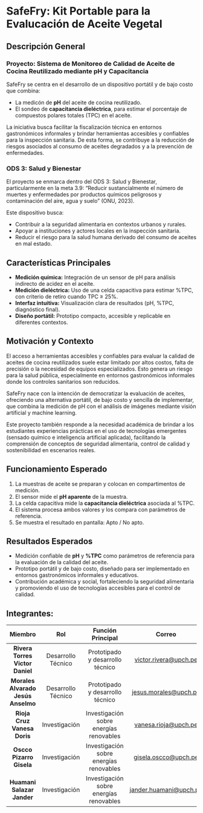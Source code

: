 # SafeFry: Kit Portable para la Evalucación de Aceite Vegetal
## Descripción General
### Proyecto: Sistema de Monitoreo de Calidad de Aceite de Cocina Reutilizado mediante pH y Capacitancia

SafeFry se centra en el desarrollo de un dispositivo portátil y de bajo costo que combina:

- La medicón de **pH** del aceite de cocina reutilizado.
- El sondeo de **capacitancia dieléctrica**, para estimar el porcentaje de compuestos polares totales (TPC) en el aceite.

La iniciativa busca facilitar la fiscalización técnica en entornos gastronómicos informales y brindar herramientas accesibles y confiables para la inspección sanitaria. De esta forma, se contribuye a la reducción de riesgos asociados al consumo de aceites degradados y a la prevención de enfermedades.

### ODS 3: Salud y Bienestar

El proyecto se enmarca dentro del ODS 3: Salud y Bienestar, particularmente en la meta 3.9: “Reducir sustancialmente el número de muertes y enfermedades por productos químicos peligrosos y contaminación del aire, agua y suelo” (ONU, 2023).

Este dispositivo busca:
- Contribuir a la seguridad alimentaria en contextos urbanos y rurales.
- Apoyar a instituciones y actores locales en la inspección sanitaria.
- Reducir el riesgo para la salud humana derivado del consumo de aceites en mal estado.

## Características Principales

- **Medición química:** Integración de un sensor de pH para análisis indirecto de acidez en el aceite.
- **Medición dieléctrica:** Uso de una celda capacitiva para estimar %TPC, con criterio de retiro cuando TPC ≥ 25%.
- **Interfaz intuitiva:** Visualización clara de resultados (pH, %TPC, diagnóstico final).
- **Diseño portátil:** Prototipo compacto, accesible y replicable en diferentes contextos.

## Motivación y Contexto

El acceso a herramientas accesibles y confiables para evaluar la calidad de aceites de cocina reutilizados suele estar limitado por altos costos, falta de precisión o la necesidad de equipos especializados. Esto genera un riesgo para la salud pública, especialmente en entornos gastronómicos informales donde los controles sanitarios son reducidos. </p>
SafeFry nace con la intención de democratizar la evaluación de aceites, ofreciendo una alternativa portátil, de bajo costo y sencilla de implementar, que combina la medición de pH con el análisis de imágenes mediante visión artificial y machine learning. </p>
Este proyecto también responde a la necesidad académica de brindar a los estudiantes experiencias prácticas en el uso de tecnologías emergentes (sensado químico e inteligencia artificial aplicada), facilitando la comprensión de conceptos de seguridad alimentaria, control de calidad y sostenibilidad en escenarios reales.

## Funcionamiento Esperado

1. La muestras de aceite se preparan y colocan en compartimentos de medición.
2. El sensor mide el **pH aparente** de la muestra.
3. La celda capacitiva mide la **capacitancia dieléctrica** asociada al %TPC.
4. El sistema procesa ambos valores y los compara con parámetros de referencia.
5. Se muestra el resultado en pantalla: Apto / No apto.

## Resultados Esperados

- Medición confiable de **pH** y **%TPC** como parámetros de referencia para la evaluación de la calidad del aceite.
- Prototipo portátil y de bajo costo, diseñado para ser implementado en entornos gastronómicos informales y educativos.
- Contribución académica y social, fortaleciendo la seguridad alimentaria y promoviendo el uso de tecnologías accesibles para el control de calidad.

## Integrantes:

| Miembro | Rol | Función Principal | Correo |
| :------------: | :------------: | :------------: | :------------: |
| **Rivera Torres Victor Daniel** | Desarrollo Técnico | Prototipado y desarrollo técnico | victor.rivera@upch.pe |
| **Morales Alvarado Jesús Anselmo** | Desarrollo Técnico | Prototipado y desarrollo técnico | jesus.morales@upch.pe |
| **Rioja Cruz Vanesa Doris** | Investigación | Investigación sobre energías renovables | vanesa.rioja@upch.pe |
| **Oscco Pizarro Gisela** | Investigación | Investigación sobre energías renovables | gisela.oscco@upch.pe |
| **Huamani Salazar Jander** | Investigación | Investigación sobre energías renovables | jander.huamani@upch.pe |
